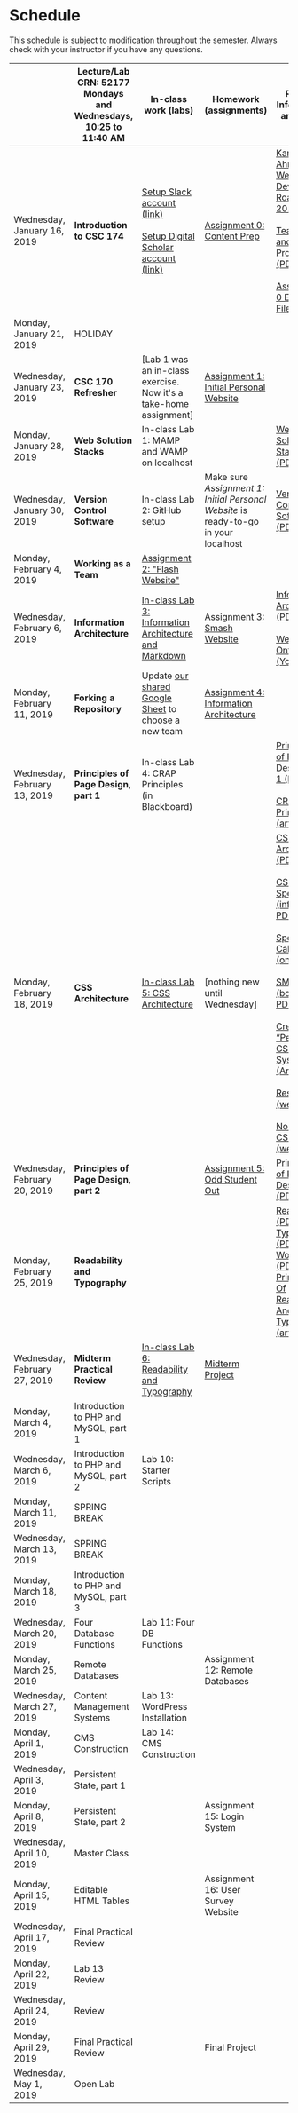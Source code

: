 # 		Schedule
This schedule is subject to modification throughout the semester. Always check with your instructor if you have any questions.

|                              | Lecture/Lab<br>CRN: 52177<br>**Mondays and Wednesdays, 10:25 to 11:40 AM** | In-class work (labs)                                         | Homework (assignments)                                       | Related Information and Links                                |
| ---------------------------- | ------------------------------------------------------------ | ------------------------------------------------------------ | ------------------------------------------------------------ | ------------------------------------------------------------ |
| Wednesday, January 16, 2019  | **Introduction to CSC 174**                                  | [Setup Slack account (link)](https://join.slack.com/t/csc174/signup)<br><br>[Setup Digital Scholar account (link)](https://digitalscholar.rochester.edu/) | [Assignment 0: Content Prep](assignment00-content-prep/instructions.md) | [Kamran Ahmed's Web Developer Roadmap 2019 (link)](https://github.com/kamranahmedse/developer-roadmap)<br><br>[Team Roles and Projects (PDF)](01-introduction-to-csc174/team-roles-and-projects.pdf)<br><br>[Assignment 0 Example Files (ZIP)](assignment00-content-prep/media/example.zip) |
| Monday, January 21, 2019     | HOLIDAY                                                      |                                                              |                                                              |                                                              |
| Wednesday, January 23, 2019  | **CSC 170 Refresher**                                        | [Lab 1 was an in-class exercise. Now it's a take-home assignment] | [Assignment 1: Initial Personal Website](assignment01-initial-personal-website/instructions.md) |                                                              |
| Monday, January 28, 2019     | **Web Solution Stacks**                                      | In-class Lab 1: MAMP and WAMP on localhost                   |                                                              | [Web Solution Stacks (PDF)](03-web-solution-stacks/web-solution-stacks.pdf) |
| Wednesday, January 30, 2019  | **Version Control Software**                                 | In-class Lab 2: GitHub setup                                 | Make sure *Assignment 1: Initial Personal Website* is ready-to-go in your localhost | [Version Control Software (PDF)](04-version-control-software/version-control-software.pdf) |
| Monday, February 4, 2019     | **Working as a Team**                                        | [Assignment 2: "Flash Website"](assignment02-flash-website/instructions.md) |                                                              |                                                              |
| Wednesday, February 6, 2019  | **Information Architecture**                                 | [In-class Lab 3: Information Architecture and Markdown](lab03-markdown-and-ia/instructions.md) | [Assignment 3: Smash Website](assignment03-smash-website/instructions.md) | [Information Architecture (PDF)](06-information-architecture/information-architecture.pdf)<br><br>[Web Ontology (YouTube)](https://www.youtube.com/watch?v=jfUPLuPL3Ho) |
| Monday, February 11, 2019    | **Forking a Repository**                                     | Update [our shared Google Sheet](https://docs.google.com/spreadsheets/d/17nncaY3FWkgq2HEqK6IWAsyNsav34Jo4e-Vj1pwoXEQ/edit#gid=0) to choose a new team | [Assignment 4: Information Architecture](assignment04-information-architecture/instructions.md) |                                                              |
| Wednesday, February 13, 2019 | **Principles of Page Design, part 1**                        | In-class Lab 4: CRAP Principles (in Blackboard)              |                                                              | [Principles of Page Design, part 1 (PDF)](08-principles-of-page-design1/principles-of-page-design1.pdf)<br><br>[CRAP Principles (article)](https://saylordotorg.github.io/text_business-information-systems-design-an-app-for-that/s07-01-c-r-a-p-principles-of-graphic-.html) |
| Monday, February 18, 2019    | **CSS Architecture**                                         | [In-class Lab 5: CSS Architecture](lab05-css-architecture/instructions.md) | [nothing new until Wednesday]                                | [CSS Architecture (PDF)](09-css-architecture/css-architecture.pdf)<br><br>[CSS Specificity (infographic PDF)](09-css-architecture/css-specifishity.pdf)<br><br>[Specificity Calculator (online app)](https://specificity.keegan.st/)<br><br>[SMACSS (booklet PDF)](09-css-architecture/smacss-2012-08-21.pdf)<br><br>[Creating the “Perfect” CSS System (Article)](https://medium.com/gusto-design/creating-the-perfect-css-system-fa38f5bcdd9e)<br><br>  [Reset CSS (website)](http://meyerweb.com/eric/tools/css/reset/)<br><br> [Normalize CSS (website)](https://necolas.github.io/normalize.css/) |
| Wednesday, February 20, 2019 | **Principles of Page Design, part 2**                        |                                                              | [Assignment 5: Odd Student Out](assignment05-odd-student-out/instructions.md) | [Principles of Page Design 2 (PDF)](10-principles-of-page-design2/z-patterns-f-patterns.pdf) |
| Monday, February 25, 2019    | **Readability and Typography**                               |                                                              |                                                              | [Readability (PDF)](11-readability-and-typography/readability.pdf)<br>[Typography (PDF)](11-readability-and-typography/typography.pdf)<br>[Workflow (PDF)](11-readability-and-typography/workflow.pdf)<br>[Principles Of Readability And Web Typography (article)](https://www.smashingmagazine.com/2009/03/10-principles-for-readable-web-typography/) |
| Wednesday, February 27, 2019 | **Midterm Practical Review**                                 | [In-class Lab 6: Readability and Typography](lab06-readability-typography/instructions.md) | [Midterm Project](project-midterm/instructions.md)           |                                                              |
| Monday, March 4, 2019        | Introduction to PHP and MySQL, part 1                        |                                                              |                                                              |                                                              |
| Wednesday, March 6, 2019     | Introduction to PHP and MySQL, part 2                        | Lab 10: Starter Scripts                                      |                                                              |                                                              |
| Monday, March 11, 2019       | SPRING BREAK                                                 |                                                              |                                                              |                                                              |
| Wednesday, March 13, 2019    | SPRING BREAK                                                 |                                                              |                                                              |                                                              |
| Monday, March 18, 2019       | Introduction to PHP and MySQL, part 3                        |                                                              |                                                              |                                                              |
| Wednesday, March 20, 2019    | Four Database Functions                                      | Lab 11: Four DB Functions                                    |                                                              |                                                              |
| Monday, March 25, 2019       | Remote Databases                                             |                                                              | Assignment 12: Remote Databases                              |                                                              |
| Wednesday, March 27, 2019    | Content Management Systems                                   | Lab 13: WordPress Installation                               |                                                              |                                                              |
| Monday, April 1, 2019        | CMS Construction                                             | Lab 14: CMS Construction                                     |                                                              |                                                              |
| Wednesday, April 3, 2019     | Persistent State, part 1                                     |                                                              |                                                              |                                                              |
| Monday, April 8, 2019        | Persistent State, part 2                                     |                                                              | Assignment 15: Login System                                  |                                                              |
| Wednesday, April 10, 2019    | Master Class                                                 |                                                              |                                                              |                                                              |
| Monday, April 15, 2019       | Editable HTML Tables                                         |                                                              | Assignment 16: User Survey Website                           |                                                              |
| Wednesday, April 17, 2019    | Final Practical Review                                       |                                                              |                                                              |                                                              |
| Monday, April 22, 2019       | Lab 13 Review                                                |                                                              |                                                              |                                                              |
| Wednesday, April 24, 2019    | Review                                                       |                                                              |                                                              |                                                              |
| Monday, April 29, 2019       | Final Practical Review                                       |                                                              | Final Project                                                |                                                              |
| Wednesday, May 1, 2019       | Open Lab                                                     |                                                              |                                                              |                                                              |
